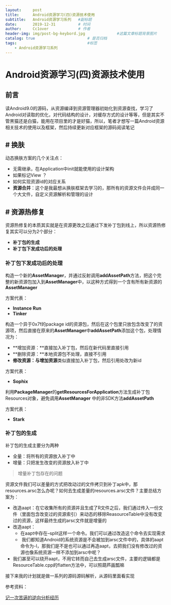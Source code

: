 ```yaml
---
layout:     post   				    
title:      Android资源学习(四)资源技术使用
subtitle:   Android资源学习系列   #副标题
date:       2019-12-31		   	# 时间
author:     Cc1over				# 作者
header-img: img/post-bg-keybord.jpg              #这篇文章标题背景图片
catalog: true 						# 是否归档
tags:								#标签
    - Android资源学习系列
---
```


# Android资源学习(四)资源技术使用

## 前言

读Android9.0的源码，从资源编译到资源管理器初始化到资源查找，学习了Android对读取的优化，对代码结构的设计，对缓存方式的设计等等，但是其实不管黑猫还是白猫，能用在项目里的才是好猫，所以，笔者才想写一篇Android资源相关技术的使用以及框架，然后持续更新对应框架的源码阅读笔记

## # 换肤

动态换肤方案的几个关注点：

* 无需继承，在Application中init就能使用的设计架构
* 如果标记View ？
* 如何实现资源id的对应关系
* **资源合并**：这个是我最想从换肤框架去学习的，那所有的资源文件合并成同一个大文件，自定义资源解析和管理的设计

## # 资源热修复

资源热修复的本质其实就是在资源更改之后通过下发补丁包到线上，所以资源热修复其实可以分为2个部分：

* **补丁包的生成**
* **补丁包下发成功后的处理**

###  补丁包下发成功后的处理

构造一个新的**AssetManager**，并通过反射调用**addAssetPath**方法，把这个完整的新资源包加入到**AssetManager**中，以这种方式得到一个含有所有新资源的**AssetManager**

方案代表：

* **Instance Run**
* **Tinker**

构造一个异于0x7f的package id的资源包，然后在这个包里只放包含改变了的资源项，然后直接在原来的**AssetManager**中**addAssetPath**添加这个包，处理情况为：

* **增加资源：**直接加入补丁包，然后在新代码里直接引用
* **删除资源：**本地资源包不处理，直接不引用
* **修改资源：**与**增加资源**类似直接加入补丁包，然后引用处改为新id

方案代表：

* **Sophix**

利用**PackageManager**的**getResourcesForApplication**方法生成补丁包Resources对象，避免调用**AssetManager** 中的非SDK方法**addAssetPath**

方案代表：

* **Stark** 

### 补丁包的生成

补丁包的生成主要分为两种

* 全量：将所有的资源放入补丁中
* 增量：只把发生改变的资源放入补丁中

> 增量补丁包存在的问题

资源文件我们可以差量的方式把改动过的文件拷贝到补丁apk中，那resources.arsc怎么办呢？如何去生成差量的resources.arsc文件？主要总结方案为：

* 改造aapt：在它收集所有的资源并且生成了R文件之后，我们通过传入一份文件（里面包含改变过的资源索引）来动态的移除ReasourceTable中没有改变过的资源，这样最终生成的arsc文件就是增量的 
* 改造aapt：
  * 在aapt中存在–split这样一个命令。我们可以通过改造这个命令去实现需求
  *  我们都知道Android的系统资源是不会被加到arsc文件中的，具体的aapt命令为-I，那我们是不是也可以通过再造aapt，去把我们没有修改过的资源也像系统资源一样不添加到arsc中呢？ 
* 我们甚至可以绕开aapt，不用它转而自己去生成arsc文件，主要的逻辑都是ResourceTable.cpp的flatten方法中，可以照葫芦画瓢嘛 

接下来我的计划就是做一系列的源码源码解析，从源码里面看实现



参考资料：

[记一次苦逼的逆向分析经历](<http://zjutkz.net/2016/05/15/%E8%AE%B0%E4%B8%80%E6%AC%A1%E8%8B%A6%E9%80%BC%E7%9A%84%E8%B5%84%E6%BA%90%E9%80%86%E5%90%91%E5%88%86%E6%9E%90/>)